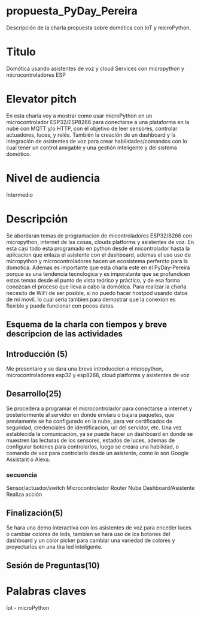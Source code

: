 # propuesta_PyDay_Pereira
Descripción de la charla propuesta sobre domótica con IoT y microPython.
# Titulo
Domótica usando asistentes de voz y cloud Services con micropython y microcontroladores ESP
# Elevator pitch
En esta charla voy a mostrar como usar microPython en un microcontrolador ESP32/ESP8266 para conectarse a una plataforma en la nube con MQTT y/o HTTP, con el objetivo de leer sensores, controlar actuadores, luces, y relés. 
También la creación de un dashboard y la integración de asistentes de voz para crear habilidades/comandos con lo cual tener un control amigable y una gestión inteligente y del sistema domótico.
# Nivel de audiencia 
Intermedio
# Descripción
Se abordaran temas de programacion de micontroladores ESP32/8266 con micropython, internet de las cosas, clouds platforms y asistentes de voz.
En esta casi todo esta programado en python desde el micontrolador hasta la aplicacion que enlaza el asistente con el dashboard, ademas el uso uso de micropython y microcontroladores hacen un ecosistema perfercto para la domotica. 
Ademas es importante que esta charla este en el PyDay-Pereira porque es una tendencia tecnologica y es imporatante que se profundicen estos temas desde el punto de vista teórico y práctico, y de esa forma conozcan el proceso que lleva a cabo la domótica.
Para realizar la charla necesito de WiFi de ser posible, si no puedo hacer hostpod usando datos de mi movil, lo cual seria tambien para demostrar que la conexion es flexible y puede funcionar con pocos datos.
## Esquema de la charla con tiempos y breve descripcion de las actividades
## Introducción (5)
Me presentare y se dara una breve introduccion a micropython, microcontroladores esp32 y esp8266, cloud platforms y asistentes de voz
## Desarrollo(25)
Se procedera a programar el microcontrolador para conectarse a internet y posteriormente al servidor en donde enviara o bajara paquetes, que previamente se ha configurado en la nube, para ver certificados de seguridad, credenciales de identificacion, url del servidor, etc.
Una vez establecida la comunicacion, ya se puede hacer un dashboard en donde se muestren las lecturas de los sensores, estados de luces, ademas de configurar botones para controlarlos, luego se creara una habilidad, o comando de voz para controlarlo desde un asistente, como lo son Google Assistant o Alexa.
### secuencia
Sensor/actuador/switch
Microcontrolador
Router
Nube
Dashboard/Asistente
Realiza acción
## Finalización(5)
Se hara una demo interactiva con los asistentes de voz para enceder luces o cambiar colores de leds, tambien se hara uso de los botones del dashboard y un color picker para cambiar una variedad de colores y proyectarlos en una tira led inteligente. 
## Sesión de Preguntas(10)

# Palabras claves
Iot - microPython
